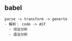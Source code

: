 ## babel 
    parse -> transform -> generte
    - 解析： code -> AST
      - 词法分析
      - 语法分析
        